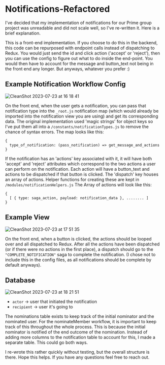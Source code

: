 # Notifications-Refactored

I've decided that my implementation of notifications for our Prime group project was unreadable and did not scale well, so I've re-written it. Here is a brief explanation.

This is a front-end implementation. If you choose to do this in the backend, this code can be repurposed with endpoint calls instead of dispatching to Redux. You would just send the id and click action ('accept' or 'reject'), then you can use the config to figure out what to do inside the end-point. You would then have to account for the message and button_text not being in the front end any longer. But anyways, whatever you prefer :)

## Example Notification Workflow Config
![CleanShot 2023-07-23 at 16 18 41](https://github.com/john-mayou/Notifications-Refactored/assets/109235738/0060f69c-2a4b-4f95-b26c-1f0b58bfb241)

On the front end, when the user gets a notification, you can pass that notification type into the `_root.js` notification map (which would already be imported into the notification view you are using) and get its corresponding data. The original implementation used 'magic strings' for object keys so I've put them all into a `/constants/notificationTypes.js` to remove the chance of syntax errors.
The map looks like this:
```
{
  type_of_notification: (pass_notification) => get_message_and_actions    
}
```

If the notification has an 'actions' key associated with it, it will have both 'accept' and 'reject' attributes which correspond to the two actions a user can perform on the notification. Each action will have a button_text and actions to be dispatched if that button is clicked. The 'dispatch' key houses an array of actions. Helper functions for creating these are kept in `/modules/notificationHelpers.js`
The Array of actions will look like this:
```
{
  [ { type: saga_action, payload: notification_data }, ........ ]
}
```

## Example View
![CleanShot 2023-07-23 at 17 51 35](https://github.com/john-mayou/Notifications-Refactored/assets/109235738/f24cf48d-40c5-4f12-ae40-8c6b7341bdf4)

On the front end, when a button is clicked, the actions should be looped over and all dispatched to Redux. After all the actions have been dispatched (or if there were no actions in the first place), a dispatch should go to the `"COMPLETE_NOTIFICATION"` saga to complete the notification. (I chose not to include this in the config files, as all notifications should be complete by default anyways).

## Database
![CleanShot 2023-07-23 at 18 21 51](https://github.com/john-mayou/Notifications-Refactored/assets/109235738/494aadb4-cdbf-453d-868b-957dfbbb6260)


- `actor` -> user that initiated the notification
- `recipient` -> user it's going to

The nominations table exists to keep track of the initial nominator and the nominated user. For the nominateMember workflow, it is important to keep track of this throughout the whole process. This is because the initial nominator is notified of the end outcome of the nomination. Instead of adding more columns to the notification table to account for this, I made a separate table. This could go both ways.

I re-wrote this rather quickly without testing, but the overall structure is there. Hope this helps. If you have any questions feel free to reach out.
